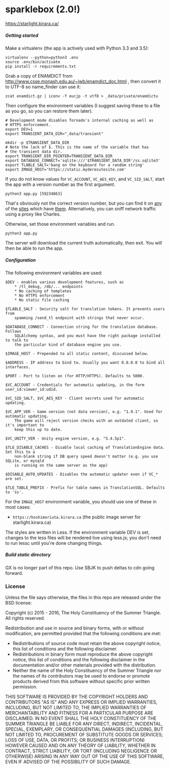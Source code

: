 # sparklebox (2.0!)

https://starlight.kirara.ca/

##### Getting started

Make a virtualenv (the app is actively used with Python 3.3 and 3.5):

    virtualenv --python=python3 .env
    source .env/bin/activate
    pip install -r requirements.txt

Grab a copy of ENAMDICT from http://www.csse.monash.edu.au/~jwb/enamdict_doc.html ,
then convert it to UTF-8 so name_finder can use it:

    zcat enamdict.gz | iconv -f eucjp -t utf8 > _data/private/enamdictu

Then configure the environment variables (I suggest saving these to a file as
you go, so you can restore them later).

    # Development mode disables Tornado's internal caching as well as
    # HTTPS enforcement.
    export DEV=1
    export TRANSIENT_DATA_DIR="_data/transient"

    mkdir -p $TRANSIENT_DATA_DIR
    # Note the lack of $. This is the name of the variable that has
    # the transient data dir.
    export TRANSIENT_DIR_POINTER=TRANSIENT_DATA_DIR
    export DATABASE_CONNECT='sqlite:///'$TRANSIENT_DATA_DIR'/ss.sqlite3'
    export TLABLE_SALT='bang on the keyboard for a random string'
    export IMAGE_HOST='https://static.myderesutesite.com'

If you do not know values for `VC_ACCOUNT`, `VC_AES_KEY`, and `VC_SID_SALT`,
start the app with a version number as the first argument.

    python3 app.py [59234863]

That's obviously not the correct version number, but you can find it on
[any](https://starlight.kirara.ca/) of the [sites](http://usamin.info/) which
have [them](https://boards.4chan.org/vg/catalog#s=idolm@ster). Alternatively,
you can sniff network traffic using a proxy like Charles.

Otherwise, set those environment variables and run.

    python3 app.py

The server will download the current truth automatically, then exit.
You will then be able to run the app.

##### Configuration

The following environment variables are used:

```
$DEV - enables various development features, such as
    * /tl_debug, /db/... endpoints
    * No caching of templates
    * No HTTPS enforcement
    * No static file caching

$TLABLE_SALT - Security salt for translation tokens. It prevents users from
    spamming /send_tl endpoint with strings that never occur.

$DATABASE_CONNECT - Connection string for the translation database. Follows
    SQLAlchemy syntax, and you must have the right package installed to talk to
    the particular kind of database engine you use.

$IMAGE_HOST - Prepended to all static content, discussed below.

$ADDRESS - IP address to bind to. Usually you want 0.0.0.0 to bind all interfaces.

$PORT - Port to listen on (for HTTP/HTTPS). Defaults to 5000.

$VC_ACCOUNT - Credentials for automatic updating, in the form user_id:viewer_id:udid.

$VC_SID_SALT, $VC_AES_KEY - Client secrets used for automatic updating.

$VC_APP_VER - Game version (not data version), e.g. "1.9.1". Used for automatic updating.
    The game will reject version checks with an outdated client, so it's important to
    keep this up to date.

$VC_UNITY_VER - Unity engine version, e.g. "5.4.5p1".

$TLE_DISABLE_CACHES - Disable local caching of TranslationEngine data. Set this to a
    non-blank string if DB query speed doesn't matter (e.g. you use SQLite, or mysqld
    is running on the same server as the app)

$DISABLE_AUTO_UPDATES - Disables the automatic updater even if VC_* are set.

$TLE_TABLE_PREFIX - Prefix for table names in TranslationSQL. Defaults to 'ss'.

```

For the `IMAGE_HOST` environment variable, you should use one of these
in most cases:

- `https://hoshimoriuta.kirara.ca` (the public image server for starlight.kirara.ca)

The styles are written in Less. If the environment variable DEV is set,
changes to the less files will be rendered live using less.js;
you don't need to run lessc until you're done changing things.

##### Build static directory

GX is no longer part of this repo. Use SBJK to push deltas to cdn going forward.

### License

Unless the file says otherwise, the files in this repo are released
under the BSD license:

Copyright (c) 2015 - 2016, The Holy Constituency of the Summer Triangle.
All rights reserved.

Redistribution and use in source and binary forms, with or without
modification, are permitted provided that the following conditions are met:

* Redistributions of source code must retain the above copyright
  notice, this list of conditions and the following disclaimer.
* Redistributions in binary form must reproduce the above copyright
  notice, this list of conditions and the following disclaimer in the
  documentation and/or other materials provided with the distribution.
* Neither the name of the Holy Constituency of the Summer Triangle nor the
  names of its contributors may be used to endorse or promote products
  derived from this software without specific prior written permission.

THIS SOFTWARE IS PROVIDED BY THE COPYRIGHT HOLDERS AND CONTRIBUTORS "AS IS" AND
ANY EXPRESS OR IMPLIED WARRANTIES, INCLUDING, BUT NOT LIMITED TO, THE IMPLIED
WARRANTIES OF MERCHANTABILITY AND FITNESS FOR A PARTICULAR PURPOSE ARE
DISCLAIMED. IN NO EVENT SHALL THE HOLY CONSTITUENCY OF THE SUMMER TRIANGLE
BE LIABLE FOR ANY DIRECT, INDIRECT, INCIDENTAL, SPECIAL, EXEMPLARY, OR
CONSEQUENTIAL DAMAGES
(INCLUDING, BUT NOT LIMITED TO, PROCUREMENT OF SUBSTITUTE GOODS OR SERVICES;
LOSS OF USE, DATA, OR PROFITS; OR BUSINESS INTERRUPTION) HOWEVER CAUSED AND
ON ANY THEORY OF LIABILITY, WHETHER IN CONTRACT, STRICT LIABILITY, OR TORT
(INCLUDING NEGLIGENCE OR OTHERWISE) ARISING IN ANY WAY OUT OF THE USE OF THIS
SOFTWARE, EVEN IF ADVISED OF THE POSSIBILITY OF SUCH DAMAGE.
